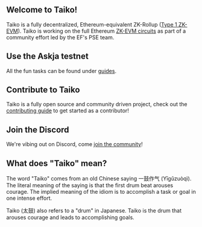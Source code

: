 ## Welcome to Taiko!

Taiko is a fully decentralized, Ethereum-equivalent ZK-Rollup ([Type 1 ZK-EVM](https://mirror.xyz/labs.taiko.eth/w7NSKDeKfJoEy0p89I9feixKfdK-20JgWF9HZzxfeBo)). Taiko is working on the full Ethereum [ZK-EVM circuits](https://github.com/privacy-scaling-explorations/zkevm-circuits) as part of a community effort led by the EF's PSE team.

## Use the Askja testnet

All the fun tasks can be found under [guides](/docs/guides).

## Contribute to Taiko

Taiko is a fully open source and community driven project, check out the [contributing guide](https://github.com/taikoxyz/taiko-mono/blob/main/CONTRIBUTING.md) to get started as a contributor!

## Join the Discord

We're vibing out on Discord, come [join the community](https://discord.gg/taikoxyz)!

## What does "Taiko" mean?

The word "Taiko" comes from an old Chinese saying 一鼓作气 (Yīgǔzuòqì). The literal meaning of the saying is that the first drum beat arouses courage. The implied meaning of the idiom is to accomplish a task or goal in one intense effort.

Taiko (太鼓) also refers to a "drum" in Japanese. Taiko is the drum that arouses courage and leads to accomplishing goals.
